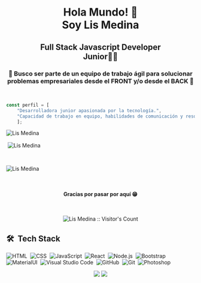 <h1 align="center">Hola Mundo! 👋<br />Soy Lis Medina</h1>
<h2 align="center">Full Stack Javascript Developer<br/>Junior👨‍🎓</h2>
<h3 align="center">🎯 Busco ser parte de un equipo de trabajo ágil para solucionar problemas empresariales desde el FRONT y/o desde el BACK 🚀</h3>
&nbsp;<br />

```javascript
const perfil = [
    "Desarrolladora junior apasionada por la tecnología.",
    "Capacidad de trabajo en equipo, habilidades de comunicación y resolución de problemas."    
    ];
```
<p><img align="left" src="https://github-readme-stats.vercel.app/api/top-langs?username=mlmedina92&show_icons=true&theme=dark&locale=es&layout=compact" alt="Lis Medina" /></p>
<br />

<p>&nbsp;<img align="center" src="https://github-readme-stats.vercel.app/api?username=mlmedina92&show_icons=true&theme=highcontrast&title_color=cfd147&locale=es" alt="Lis Medina" /></p>
<br />
<p><img align="center" src="https://github-readme-streak-stats.herokuapp.com/?user=mlmedina92&theme=dark" alt="Lis Medina" /></p>
<br />
<h4 align="center">Gracias por pasar por aquí 😁</h4>
<br />
<p align="center"><img src="https://profile-counter.glitch.me/{mlmedina92}/count.svg" alt="Lis Medina :: Visitor's Count" /></p>

## 🛠 &nbsp;Tech Stack

![HTML](https://img.shields.io/badge/-HTML-05122A?style=flat&logo=HTML5)&nbsp;
![CSS](https://img.shields.io/badge/-CSS-05122A?style=flat&logo=CSS3&logoColor=1572B6)&nbsp;
![JavaScript](https://img.shields.io/badge/-JavaScript-05122A?style=flat&logo=javascript)&nbsp;
![React](https://img.shields.io/badge/-React-05122A?style=flat&logo=react)&nbsp;
![Node.js](https://img.shields.io/badge/-Node.js-05122A?style=flat&logo=node.js)&nbsp;
![Bootstrap](https://img.shields.io/badge/-Bootstrap-05122A?style=flat&logo=bootstrap&logoColor=563D7C)&nbsp;
![MaterialUI](https://img.shields.io/badge/-MatrialUI-0081CB?style=plastic&logo=material-UI)&nbsp;
![Visual Studio Code](https://img.shields.io/badge/-Visual%20Studio%20Code-05122A?style=flat&logo=visual-studio-code&logoColor=007ACC)&nbsp;
![GitHub](https://img.shields.io/badge/-GitHub-181717?style=flat-square&logo=github)&nbsp;
![Git](https://img.shields.io/badge/-Git-05122A?style=flat&logo=git)&nbsp;
![Photoshop](https://img.shields.io/badge/-Photoshop-05122A?style=flat&logo=adobe-photoshop)&nbsp;


<p align="center">
    <a href="https://www.linkedin.com/in/lis-medina/"><img src="https://img.shields.io/badge/-Lis%20Medina-0077B5?      style=flat&logo=Linkedin&logoColor=white"/></a>
    <a href="mailto:lm30540@gmail.com"><img src="https://img.shields.io/badge/-lm30540@gmail.com-D14836?style=flat&logo=Gmail&logoColor=white"/></a>
    <!---  <a href="poner mi sitio web"><img src="https://img.shields.io/badge/-OffLine.com-3423A6?style=flat&logo=Google-Chrome&logoColor=white"/></a>--->
</p>
